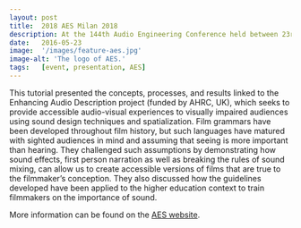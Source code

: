 ```yaml
---
layout: post
title:  2018 AES Milan 2018
description: At the 144th Audio Engineering Conference held between 23rd-26th May 2018, Mariana and Gavin presented a tutorial titled From Seeing to Hearing - Sound Design and Spatialization for Visually Impaired Film Audiences.
date:   2016-05-23
image:  '/images/feature-aes.jpg'
image-alt: 'The logo of AES.'
tags:   [event, presentation, AES]
---
```

<!--todo
- can we ask the AES for pictures?
-->

This tutorial presented the concepts, processes, and results linked to the Enhancing Audio Description project (funded by AHRC, UK), which seeks to provide accessible audio-visual experiences to visually impaired audiences using sound design techniques and spatialization. Film grammars have been developed throughout film history, but such languages have matured with sighted audiences in mind and assuming that seeing is more important than hearing. They challenged such assumptions by demonstrating how sound effects, first person narration as well as breaking the rules of sound mixing, can allow us to create accessible versions of films that are true to the filmmaker’s conception. They also discussed how the guidelines developed have been applied to the higher education context to train filmmakers on the importance of sound.

More information can be found on the [AES website](http://www.aes.org/events/144/tutorials/?ID=5928).
